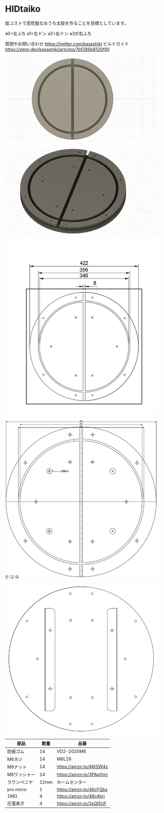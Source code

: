 # HIDtaiko
低コストで高性能なおうち太鼓を作ることを目標としています。

a0=左ふち a1=左ドン a2=右ドン a3が右ふち

質問やお問い合わせ
https://twitter.com/kasashiki
ビルドガイド
https://zenn.dev/kasashiki/articles/7bf286b8120f90

![c.png](images/images/c.png)

![b.png](images/images/b.png)


![a.png](images/images/a.png)

![ff.png](images/images/ff.png)

![e.png](images/images/e.png)

| 部品 | 数量 | 品番 |
| ---- | ---- | ---- |
| 防振ゴム | 14 | VD2-2020M6 |
| M6ネジ | 14 | M6L16 |
| M6ナット |14 | https://amzn.to/46tSW4z |
| M6ワッシャー | 14 | https://amzn.to/3PApOmi |
|ラワンベニヤ | 12mm | ホームセンター |  
|pro micro | 1 | https://amzn.to/46cFQbs |
|1MΩ | 4 | https://amzn.to/48cAkrj |
|圧電素子| 4 | https://amzn.to/3sQl5UF |







